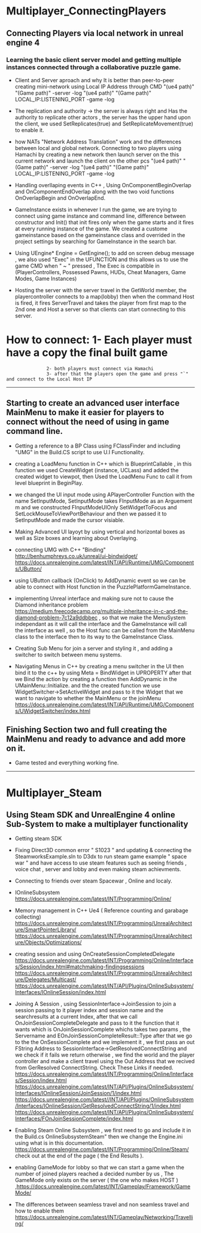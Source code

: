 #   Multiplayer_ConnectingPlayers
##  Connecting Players via local network in unreal engine 4

### Learning the basic client server model and getting multiple instances connected through a collaborative puzzle game.


* Client and Server aproach and why It is better than peer-to-peer 
  creating mini-network using Local IP Address through CMD "(ue4 path)" "(Game path)" -server -log
  "(ue4 path)" "(Game path)" LOCAL_IP:LISTENING_PORT -game -log

* The replication and authority -> the server is always right and Has the authority to replicate other actors , the server has the upper hand 
  upon the client, we used SetReplicates(true) and SetReplicateMovement(true) to enable it.

* how NATs "Network Address Translation" work and the differences between local and global network. Connecting to two players using Hamachi by creating a new network then launch server on the this current network and launch the 
  client on the other pcs "(ue4 path)" "(Game path)" -server -log
  "(ue4 path)" "(Game path)" LOCAL_IP:LISTENING_PORT -game -log

* Handling overllaping events in C++ , Using OnComponentBeginOverlap and OnComponentEndOverlap along with the two void functions OnOverlapBegin and OnOverlapEnd.

* GameInstance exists in whenever I run the game, we are trying to connect using game instance and command line, difference between constructor and Init() that init fires only when the game starts and it fires
  at every running instance of the game. We created a custome gameinstance based on the gameinstance class and overrided in the project settings by searching for GameInstance in the search bar.

* Using UEngine* Engine = GetEngine(); to add on screen debug message , we also used "Exec" in the UFUNCTION  and this allows us to use the game CMD when " ~ " pressed , The Exec is compatible in
  (PlayerControllers, Possessed Pawns, HUDs, Cheat Managers, Game Modes, Game Instances)

* Hosting the server with the server travel in the GetWorld member, the playercontroller connects to a map(lobby) then when the command Host is fired, it fires ServerTravel and takes the player from first map to the 2nd one and Host  a server so that clients can start connecting to this server.

# How to connect: 1- Each player must have a copy the final built game
				   2- both players must connect via Hamachi 
				   3- after that the players open the game and press "`" and connect to the Local Host IP
__________________________________________________________________________________________________________________________________________________________________________________________________________________________________________

## Starting to create an advanced user interface MainMenu to make it easier for players to connect without the need of using in game command line.  

* Getting a reference to a BP Class using FClassFinder and including "UMG" in the Build.CS script to use U.I Functionality.

* creating a LoadMenu function in C++ which is BlueprintCallable , in this function we used CreateWidget (instance, UCLass)  and added the created widget to viewpot, then Used the LoadMenu Func to call it from level blueprint in BeginPlay. 

* we changed the UI input mode using APlayerController Function with the name SetInputMode, SetInputMode takes FInputMode as an Arguement m and we constructed FInputModeUIOnly SetWidgetToFocus and SetLockMouseToViewPortBehaviour and then we passed it to SetInputMode and made the cursor visiable.

* Making Advanced UI layoyt by using vertical and horizontal boxes as well as Size boxes and learning about Overlaying.

* connecting UMG with C++ "Binding" http://benhumphreys.co.uk/unreal/ui-bindwidget/    https://docs.unrealengine.com/latest/INT/API/Runtime/UMG/Components/UButton/

* using UButton callback (OnClick) to AddDynamic event so we can be able to connect with Host function in the PuzzlePlatformGameInstance.

* implementing Unreal interface and making sure not to cause the Diamond inheritance problem https://medium.freecodecamp.org/multiple-inheritance-in-c-and-the-diamond-problem-7c12a9ddbbec  , so that we make the MenuSystem independant as it will call the interface and the GameInstance will call the interface as well , so the Host func can be called from the MainMenu class to the interface then to its way to the GameInstance Class.

* Creating Sub Menu for join a server and styling it , and adding a switcher to switch between menu systems.

* Navigating Menus in C++ by creating a menu switcher in the UI then bind it to the c++ by using Meta = BindWidget in UPROPERTY after that we Bind the action by creating a function then AddDynamic in the UMainMenu::Initialize. and the the created function we use WidgetSwitcher->SetActiveWidget and pass to it the Widget that we want to navigate to whether the MainMenu or the joinMenu  https://docs.unrealengine.com/latest/INT/API/Runtime/UMG/Components/UWidgetSwitcher/index.html

## Finishing Section two and full creating the MainMenu and ready to advance and add more on it.

* Game tested and everything working fine.

________________________________________________________________________________________________________________________

# Multiplayer_Steam
## Using Steam SDK and UnrealEngine 4 online Sub-System to make a multiplayer functionality ##

* Getting steam SDK

* Fixing Direct3D common error " S1023 " and updating & connecting the SteamworksExample.sln to D3dx to run steam game example " space war " and have access to use steam features such as seeing friends ,  voice chat , server and lobby and even making steam achievments.

* Connecting to friends over steam Spacewar , Online and localy.

* IOnlineSubsystem  https://docs.unrealengine.com/latest/INT/Programming/Online/

* Memory management in C++ Ue4 ( Reference counting and garabage collecting) https://docs.unrealengine.com/latest/INT/Programming/UnrealArchitecture/SmartPointerLibrary/  https://docs.unrealengine.com/latest/INT/Programming/UnrealArchitecture/Objects/Optimizations/

* creating session and using OnCreateSessionCompletedDelegate https://docs.unrealengine.com/latest/INT/Programming/Online/Interfaces/Session/index.html#matchmaking-findingsessions
 https://docs.unrealengine.com/latest/INT/Programming/UnrealArchitecture/Delegates/Multicast/
 https://docs.unrealengine.com/latest/INT/API/Plugins/OnlineSubsystem/Interfaces/IOnlineSession/index.html


* Joining A Session , using SessionInterface->JoinSession to join a session passing to it player index and session name and the searchresults at a current Index, after that we call OnJoinSessionCompleteDelegate and pass to it the function that it wants which is OnJoinSessionComplete whichs takes two params , the Servername and EOnJoinSessionCompleteResult::Type after that we go to the the OnSessionComplete and we implement it , we first  pass an out FString Address to SessionInterface->GetResolvedConnectString and we check if it fails we return otherwise , we find the world and the player controller and make a client travel using the Out Address that we recived from GerResolved ConnectString. 
Check These Links if needed.
https://docs.unrealengine.com/latest/INT/Programming/Online/Interfaces/Session/index.html
https://docs.unrealengine.com/latest/INT/API/Plugins/OnlineSubsystem/Interfaces/IOnlineSession/JoinSession/1/index.html
https://docs.unrealengine.com/latest//INT/API/Plugins/OnlineSubsystem/Interfaces/IOnlineSession/GetResolvedConnectString/1/index.html
https://docs.unrealengine.com/latest/INT/API/Plugins/OnlineSubsystem/Interfaces/FOnJoinSessionComplete/index.html

* Enabling Steam Online Subsystem , we first need to go and include it in the Build.cs OnlineSubsystemSteam" then we  change the Engine.ini using what is in this documentation.
	https://docs.unrealengine.com/latest/INT/Programming/Online/Steam/    check out at the end of the page ( the End Results ).

* enabling GameMode for lobby so that we can start a game when the number of joined players reached a decided number by us , The GameMode only exists on the server ( the one who makes HOST ) ,https://docs.unrealengine.com/latest/INT/Gameplay/Framework/GameMode/


* The differences between seamless travel and non seamless travel and how to enable them https://docs.unrealengine.com/latest/INT/Gameplay/Networking/Travelling/